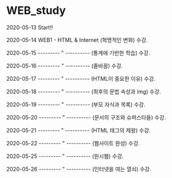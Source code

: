# WEB_study
2020-05-13 Start!!

2020-05-14 WEB1 - HTML & Internet (혁명적인 변화) 수강.

2020-05-15 --------- " ---------- (통계에 기반한 학습) 수강.

2020-05-16 --------- " ---------- (줄바꿈) 수강.

2020-05-17 --------- " ---------- (HTML이 중요한 이유) 수강.

2020-05-18 --------- " ---------- (최후의 문법 속성과 img) 수강.

2020-05-19 --------- " ---------- (부모 자식과 목록) 수강.

2020-05-20 --------- " ---------- (문서의 구조와 슈퍼스타들) 수강.

2020-05-21 --------- " ---------- (HTML 태그의 제왕) 수강.

2020-05-22 --------- " ---------- (웹사이트 완성) 수강.

2020-05-25 --------- " ---------- (원시웹) 수강.

2020-05-26 --------- " ---------- (인터넷을 여는 열쇠) 수강.
